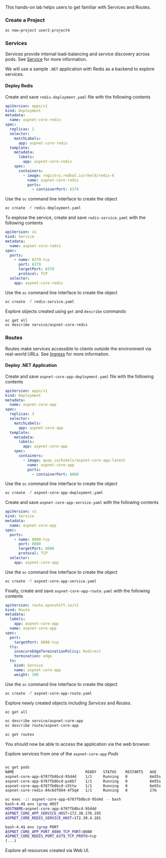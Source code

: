 This hands-on lab helps users to get familiar with Services and Routes.

### Create a Project

```bash
oc new-project user2-project4
```

### Services

Services provide internal load-balancing and service discovery across pods. See [Service](https://kubernetes.io/docs/concepts/services-networking/service/) for more information.

We will use a sample `.NET` application with Redis as a backend to explore services.

#### Deploy Redis

Create and save `redis-deployment.yaml` file with the following contents

```yaml
apiVersion: apps/v1
kind: Deployment
metadata:
  name: aspnet-core-redis
spec:
  replicas: 1
  selector:
    matchLabels:
      app: aspnet-core-redis
  template:
    metadata:
      labels:
        app: aspnet-core-redis
    spec:
      containers:
        - image: registry.redhat.io/rhel8/redis-6
          name: aspnet-core-redis
          ports:
            - containerPort: 6379
```

Use the `oc` command line interface to create the object

```bash
oc create -f redis-deployment.yaml
```

To explose the service, create and save `redis-service.yaml` with the following contents

```yaml
apiVersion: v1
kind: Service
metadata:
  name: aspnet-core-redis
spec:
  ports:
    - name: 6379-tcp
      port: 6379
      targetPort: 6379
      protocol: TCP
  selector:
    app: aspnet-core-redis
```

Use the `oc` command line interface to create the object

```bash
oc create -f redis-service.yaml
```

Explore objects created using `get` and `describe` commands

```bash
oc get all
oc describe service/aspnet-core-redis
```

### Routes

Routes make services accessible to clients outside the environment via real-world URLs. See [Ingress](https://kubernetes.io/docs/concepts/services-networking/ingress/) for more information.


#### Deploy .NET Application

Create and save `aspnet-core-app-deployment.yaml` file with the following contents

```yaml
apiVersion: apps/v1
kind: Deployment
metadata:
  name: aspnet-core-app
spec:
  replicas: 3
  selector:
    matchLabels:
      app: aspnet-core-app
  template:
    metadata:
      labels:
        app: aspnet-core-app
    spec:
      containers:
        - image: quay.io/kskels/aspnet-core-app:latest
          name: aspnet-core-app
          ports:
            - containerPort: 8080
```

Use the `oc` command line interface to create the object

```bash
oc create -f aspnet-core-app-deployment.yaml
```

Create and save `aspnet-core-app-service.yaml` with the following contents

```yaml
apiVersion: v1
kind: Service
metadata:
  name: aspnet-core-app
spec:
  ports:
    - name: 8080-tcp
      port: 8080
      targetPort: 8080
      protocol: TCP
  selector:
    app: aspnet-core-app
``` 

Use the `oc` command line interface to create the object

```bash
oc create -f aspnet-core-app-service.yaml
```

Finally, create and save `aspnet-core-app-route.yaml` with the following contents

```yaml
apiVersion: route.openshift.io/v1
kind: Route
metadata:
  labels:
    app: aspnet-core-app
  name: aspnet-core-app
spec:
  port:
    targetPort: 8080-tcp
  tls:
    insecureEdgeTerminationPolicy: Redirect
    termination: edge
  to:
    kind: Service
    name: aspnet-core-app
    weight: 100
```

Use the `oc` command line interface to create the object

```bash
oc create -f aspnet-core-app-route.yaml
```

Explore newly created objects including *Services* and *Routes*.

```bash
oc get all

oc describe service/aspnet-core-app
oc describe route/aspnet-core-app

oc get routes
```

You should now be able to access the application via the web browser.

Explore services from one of the `aspnet-core-app` *Pods*

```bash

oc get pods
NAME                                READY   STATUS    RESTARTS   AGE
aspnet-core-app-6787fb8bcd-95d4d    1/1     Running   0          6m55s
aspnet-core-app-6787fb8bcd-ps6b7    1/1     Running   0          6m55s
aspnet-core-app-6787fb8bcd-s5ttw    1/1     Running   0          6m55s
aspnet-core-redis-84c6df894-4f5q4   1/1     Running   0          27m

oc exec -it aspnet-core-app-6787fb8bcd-95d4d -- bash
bash-4.4$ env |grep HOST
HOSTNAME=aspnet-core-app-6787fb8bcd-95d4d
ASPNET_CORE_APP_SERVICE_HOST=172.30.176.195
ASPNET_CORE_REDIS_SERVICE_HOST=172.30.4.101

bash-4.4$ env |grep PORT
ASPNET_CORE_APP_PORT_8080_TCP_PORT=8080
ASPNET_CORE_REDIS_PORT_6379_TCP_PROTO=tcp
(...)
```

Explore all resources created via Web UI.

